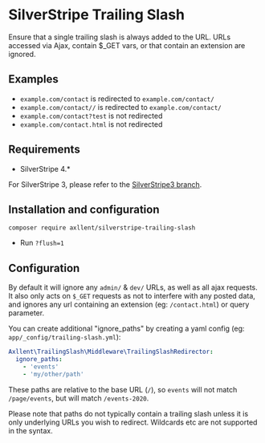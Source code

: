# SilverStripe Trailing Slash

Ensure that a single trailing slash is always added to the URL. URLs accessed via
Ajax, contain $_GET vars, or that contain an extension are ignored.


## Examples

- `example.com/contact` is redirected to `example.com/contact/`
- `example.com/contact//` is redirected to `example.com/contact/`
- `example.com/contact?test` is not redirected
- `example.com/contact.html` is not redirected


## Requirements

- SilverStripe 4.*

For SilverStripe 3, please refer to the [SilverStripe3 branch](https://github.com/axllent/silverstripe-trailing-slash/tree/silverstripe3).

## Installation and configuration

```
composer require axllent/silverstripe-trailing-slash
```

- Run `?flush=1`


## Configuration

By default it will ignore any `admin/` & `dev/` URLs, as well as all ajax requests.
It also only acts on `$_GET` requests as not to interfere with any posted data, and
ignores any url containing an extension (eg: `/contact.html`) or query parameter.

You can create additional "ignore_paths" by creating a yaml config
(eg: `app/_config/trailing-slash.yml`):

```yaml
Axllent\TrailingSlash\Middleware\TrailingSlashRedirector:
  ignore_paths:
    - 'events'
    - 'my/other/path'
```

These paths are relative to the base URL (`/`), so `events` will not match `/page/events`,
but will match `/events-2020`.

Please note that paths do not typically contain a trailing slash unless it is only
underlying URLs you wish to redirect. Wildcards etc are not supported in the syntax.
